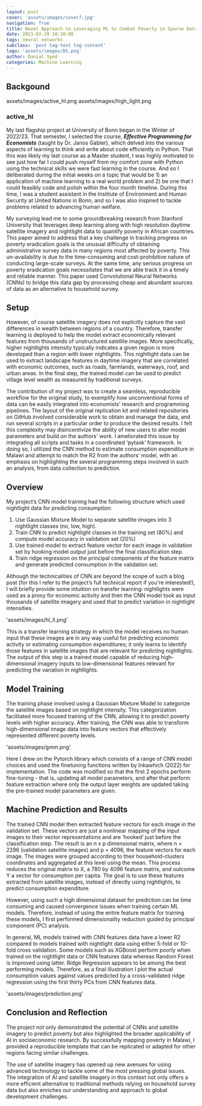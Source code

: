 ```yaml
---
layout: post
cover: 'assets/images/cover7.jpg'
navigation: True
title: Novel Approach to Leveraging ML to Combat Poverty in Sparse Data Settings
date: 2023-02-29 10:18:00
tags: neural networks 
subclass: 'post tag-test tag-content'
logo: 'assets/images/DS.png'
author: Danial Syed
categories: Machine Learning
---
```

## Backgound

assets/images/active_hl.png 
assets/images/high_light.png

<h3 id="active_hl">active_hl</h3>

My last flagship project at University of Bonn began in the Winter of 2022/23. That semester, I selected the course, ***Effective Programming for Economists*** (taught by Dr. Janos Gabler), which delved into the various aspects of learning to think and write about code efficiently in Python. That this was likely my last course as a Master student, I was highly motivated to see just how far I could push myself from my comfort zone with Python using the technical skills we were fast learning in the course. And so I deliberated during the initial weeks on a topic that would be 1) an application of machine learning to a real world problem and 2) be one that I could feasibly code and polish within the four month timeline. During this time, I was a student assistant in the Institute of Environment and Human Security at United Nations in Bonn, and so I was also inspired to tackle problems related to advancing human welfare.

My surveying lead me to some groundbreaking research from Stanford University that leverages deep learning along with high resolution daytime satellite imagery and nightlight data to quantify poverty in African countries. This paper aimed to address that a key challenge in tracking progress on poverty eradication goals is the unusual difficulty of obtaining administrative survey data in many regions most affected by poverty. This un-availability is due to the time-consuming and cost-prohibitive nature of conducting large-scale surveys. At the same time, any serious progress on poverty eradication goals necessitates that we are able track it in a timely and reliable manner. This paper used Convolutional Neural Networks (CNNs) to bridge this data gap by processing cheap and abundant sources of data as an alternative to household survey.

## Setup 

However, of course satellite imagery does not explicitly capture the vast differences in wealth between regions of a country. Therefore, transfer learning is deployed to help the model extract economically relevant features from thousands of unstructured satellite images. More specifically, higher nightlights intensity typically indicates a given region is more developed than a region with lower nightlights. This nightlight data can be used to extract landscape features in daytime imagery that are correlated with economic outcomes, such as roads, farmlands, waterways, roof, and urban areas. In the final step, the trained model can be used to predict village level wealth as measured by traditional surveys. 

The contribution of my project was to create a seamless, reproducible workflow for the original study, to exemplify how unconventional forms of data can be easily integrated into economists’ research and programming pipelines. The layout of the original replication kit and related repositories on GitHub involved considerable work to obtain and manage the data, and run several scripts in a particular order to produce the desired results. I felt this complexity may disincentivize the ability of new users to alter model parameters and build on the authors’ work. I ameliorated this issue by integrating all scripts and tasks in a coordinated ‘pytask‘ framework. In doing so, I utilized the CNN method to estimate consumption expenditure in Malawi and attempt to match the R2 from the authors’ model, with an emphasis on highlighting the several programming steps involved in such an analysis, from data collection to prediction. 

## Overview 
My project’s CNN model training had the following structure which used nightlight data for predicting consumption: 
 
1. Use Gaussian Mixture Model to separate satellite images into 3 nightlight classes (no, low, high).
2. Train CNN to predict nightlight classes in the training set (80%) and compute model accuracy in validation set (20%) 
3. Use trained model to extract feature vector for each image in validation set by hooking model output just before the final classification step. 
4. Train ridge regression on the principal components of the feature matrix and generate predicted consumption in the validation set. 

Although the technicalities of CNN are beyond the scope of such a blog post (for this I refer to the project’s full technical report if you're interested!), I will briefly provide some intuition on transfer learning: nightlights were used as a proxy for economic activity and then the CNN model took as input thousands of satellite imagery and used that to predict variation in nightlight intensities.

'assets/images/hl_ll.png'

 This is a transfer learning strategy in which the model receives no human input that these images are in any way useful for predicting economic activity or estimating consumption expenditures; it only learns to identify those features in satellite images that are relevant for predicting nightlights. The output of this step is a trained model capable of reducing high-dimensional imagery inputs to low-dimensional features relevant for predicting the variation in nightlights. 

## Model Training

The training phase involved using a Gaussian Mixture Model to categorize the satellite images based on nightlight intensity. This categorization facilitated more focused training of the CNN, allowing it to predict poverty levels with higher accuracy. After training, the CNN was able to transform high-dimensional image data into feature vectors that effectively represented different poverty levels.

'assets/images/gmm.png'

Here I drew on the Pytorch library which consists of a range of CNN model choices and used the finetuning functions written by Inkawhich (2022) for implementation. The code was modified so that the first 2 epochs perform fine-tuning - that is, updating all model parameters, and after that perform feature extraction where only the output layer weights are updated taking the pre-trained model parameters are given.

## Machine Prediction and Results

The trained CNN model then extracted feature vectors for each image in the validation set. These vectors are just a nonlinear mapping of the input images to their vector representations and are ’hooked’ just before the classification step. The result is an n x p dimensional matrix, where n = 2296 (validation satellite images) and p = 4096, the feature vectors for each image. The images were grouped according to their household-clusters coordinates and aggregated at this level using the mean. This process reduces the original matrix to X, a 780 by 4096 feature matrix, and outcome Y a vector for consumption per capita. The goal is to use these features extracted from satellite images, instead of directly using nightlights, to predict consumption expenditure.

However, using such a high dimensional dataset for prediction can be time consuming and caused convergence issues when training certain ML models. Therefore, instead of using the entire feature matrix for training these models, I first performed dimensionality reduction guided by principal component (PC) analysis.

In general, ML models trained with CNN features data have a lower R2 compared to models trained with nightlight data using either 5-fold or 10-fold cross validation. Some models such as XGBoost perform poorly when trained on the nightlight data or CNN features data whereas Random Forest is improved using latter. Ridge Regression appears to be among the best performing models. Therefore, as a final illustration I plot the actual consumption values against values predicted by a cross-validated ridge regression using the first thirty PCs from CNN features data.

'assets/images/prediction.png'

## Conclusion and Reflection

The project not only demonstrated the potential of CNNs and satellite imagery to predict poverty but also highlighted the broader applicability of AI in socioeconomic research. By successfully mapping poverty in Malawi, I provided a reproducible template that can be replicated or adapted for other regions facing similar challenges.

The use of satellite imagery has opened up new avenues for using advanced technology to tackle some of the most pressing global issues. The integration of AI and satellite imagery in this context not only offers a more efficient alternative to traditional methods relying on household survey data but also enriches our understanding and approach to global development challenges.